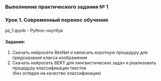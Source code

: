 ### Выполнение практического задания № 1
### Урок 1. Современный перенос обучения

pz_1.ipynb	- Python-ноутбук <br>

#### Задания:

1.  Скачать нейросети ResNet и написать короткую процедуру для предсказания класса изображения
2.  Скачать нейросеть BERT для лингвистических задач и реализовать процедуру классификации текстов <br>
(без оглядки на качество классификации)
